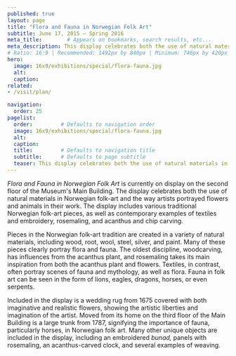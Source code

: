 ```yaml
---
published: true
layout: page
title: "Flora and Fauna in Norwegian Folk Art"
subtitle: June 17, 2015 – Spring 2016
meta_title:        # Appears on bookmarks, search results, etc...
meta_description: This display celebrates both the use of natural materials in Norwegian folk-art and the way artists portrayed flowers and animals in their work. 
# Ratio: 16:9 | Recommended: 1492px by 840px | Minimum: 746px by 420px
hero:
  image: 16x9/exhibitions/special/flora-fauna.jpg
  alt:
  caption:
related:
- /visit/plan/

navigation:
  order: 25
pagelist:
  order:         # Defaults to navigation order
  image: 16x9/exhibitions/special/flora-fauna.jpg
  alt:
  caption: 
  title:         # Defaults to navigation title
  subtitle:      # Defaults to page subtitle
  teaser: This display celebrates both the use of natural materials in Norwegian folk-art and the way artists portrayed flowers and animals in their work. 
---
```

_Flora and Fauna in Norwegian Folk Art_ is currently on display on the second floor of the Museum's Main Building. The display celebrates both the use of natural materials in Norwegian folk-art and the way artists portrayed flowers and animals in their work. The display includes various traditional Norwegian folk-art pieces, as well as contemporary examples of textiles and embroidery, rosemaling, and acanthus and chip carving. 

Pieces in the Norwegian folk-art tradition are created in a variety of natural materials, including wood, root, wool, steel, silver, and paint. Many of these pieces clearly portray flora and fauna. The oldest discipline, woodcarving, has influences from the acanthus plant, and rosemaling takes its main inspiration from both the acanthus plant and flowers. Textiles, in contrast, often portray scenes of fauna and mythology, as well as flora. Fauna in folk art can be seen in the form of lions, eagles, dragons, horses, or even serpents. 

Included in the display is a wedding rug from 1675 covered with both imaginative and realistic flowers, showing the artistic liberties and imagination of the artist. Moved from its home on the third floor of the Main Building is a large trunk from 1787, signifying the importance of fauna, particularly horses, in Norwegian folk art. Many other unique objects are included in the display, including an embroidered _bunad,_ panels with rosemaling, an acanthus-carved clock, and several examples of weaving.